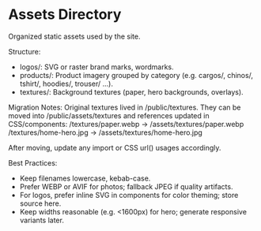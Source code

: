 # Assets Directory

Organized static assets used by the site.

Structure:
- logos/: SVG or raster brand marks, wordmarks.
- products/: Product imagery grouped by category (e.g. cargos/, chinos/, tshirt/, hoodies/, trouser/ ...).
- textures/: Background textures (paper, hero backgrounds, overlays).

Migration Notes:
Original textures lived in /public/textures. They can be moved into /public/assets/textures and references updated in CSS/components:
  /textures/paper.webp  -> /assets/textures/paper.webp
  /textures/home-hero.jpg -> /assets/textures/home-hero.jpg

After moving, update any import or CSS url() usages accordingly.

Best Practices:
- Keep filenames lowercase, kebab-case.
- Prefer WEBP or AVIF for photos; fallback JPEG if quality artifacts.
- For logos, prefer inline SVG in components for color theming; store source here.
- Keep widths reasonable (e.g. <1600px) for hero; generate responsive variants later.

